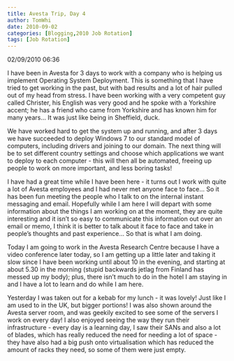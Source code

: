 ```yaml
---
title: Avesta Trip, Day 4
author: TomWhi
date: 2010-09-02
categories: [Blogging,2010 Job Rotation]
tags: [Job Rotation]
---
```


02/09/2010 06:36

I have been in Avesta for 3 days to work with a company who is helping us implement Operating System Deployment. This is something that I have tried to get working in the past, but with bad results and a lot of hair pulled out of my head from stress. I have been working with a very competent guy called Christer, his English was very good and he spoke with a Yorkshire accent; he has a friend who came from Yorkshire and has known him for many years… It was just like being in Sheffield, duck.


We have worked hard to get the system up and running, and after 3 days we have succeeded to deploy Windows 7 to our standard model of computers, including drivers and joining to our domain. The next thing will be to set different country settings and choose which applications we want to deploy to each computer - this will then all be automated, freeing up people to work on more important, and less boring tasks!

I have had a great time while I have been here - it turns out I work with quite a lot of Avesta employees and I had never met anyone face to face… So it has been fun meeting the people who I talk to on the internal instant messaging and email. Hopefully while I am here I will depart with some information about the things I am working on at the moment, they are quite interesting and it isn’t so easy to communicate this information out over an email or memo, I think it is better to talk about it face to face and take in people’s thoughts and past experience… So that is what I am doing.

Today I am going to work in the Avesta Research Centre because I have a video conference later today, so I am getting up a little later and taking it slow since I have been working until about 10 in the evening, and starting at about 5.30 in the morning (stupid backwards jetlag from Finland has messed up my body); plus, there isn’t much to do in the hotel I am staying in and I have a lot to learn and do while I am here.

Yesterday I was taken out for a kebab for my lunch - it was lovely! Just like I am used to in the UK, but bigger portions! I was also shown around the Avesta server room, and was geekily excited to see some of the servers I work on every day! I also enjoyed seeing the way they run their infrastructure - every day is a learning day, I saw their SANs and also a lot of blades, which has really reduced the need for needing a lot of space - they have also had a big push onto virtualisation which has reduced the amount of racks they need, so some of them were just empty.